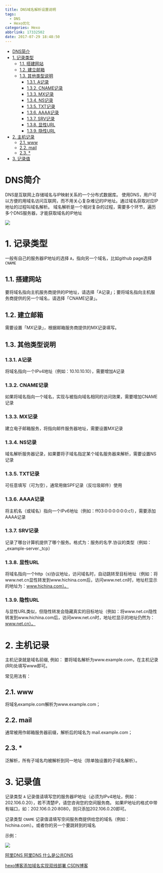 ```yaml
---
title: DNS域名解析设置说明
tags:
  - DNS
  - Hexo优化
categories: Hexo
abbrlink: 17332502
date: 2017-07-29 18:48:50
---
```

<!-- TOC -->

- [DNS简介](#dns简介)
- [1. 记录类型](#1-记录类型)
    - [1.1. 搭建网站](#11-搭建网站)
    - [1.2. 建立邮箱](#12-建立邮箱)
    - [1.3. 其他类型说明](#13-其他类型说明)
        - [1.3.1. A记录](#131-a记录)
        - [1.3.2. CNAME记录](#132-cname记录)
        - [1.3.3. MX记录](#133-mx记录)
        - [1.3.4. NS记录](#134-ns记录)
        - [1.3.5. TXT记录](#135-txt记录)
        - [1.3.6. AAAA记录](#136-aaaa记录)
        - [1.3.7. SRV记录](#137-srv记录)
        - [1.3.8. 显性URL](#138-显性url)
        - [1.3.9. 隐性URL](#139-隐性url)
- [2. 主机记录](#2-主机记录)
    - [2.1. www](#21-www)
    - [2.2. mail](#22-mail)
    - [2.3. *](#23-)
- [3. 记录值](#3-记录值)

<!-- /TOC -->
<!-- more -->

# DNS简介

DNS是互联网上存储域名与IP映射关系的一个分布式数据库。
使用DNS，用户可以方便的用域名访问互联网，而不用关心复杂难记的IP地址。通过域名获取对应IP地址的过程叫域名解析。
域名解析是一个相对复杂的过程，需要多个环节，遍历多个DNS服务器，才能获取域名的IP地址

![](http://www.alidns.com/static/img/dns-resolve.png)

# 1. 记录类型

一般有自己的服务器IP地址的选择 `A`，指向另一个域名，比如github page选择 `CNAME`

## 1.1. 搭建网站
 要将域名指向主机服务商提供的IP地址，请选择「A记录」；要将域名指向主机服务商提供的另一个域名，请选择「CNAME记录」。

## 1.2. 建立邮箱
需要设置「MX记录」，根据邮箱服务商提供的MX记录填写。

## 1.3. 其他类型说明
### 1.3.1. A记录
将域名指向一个IPv4地址（例如：10.10.10.10），需要增加A记录
### 1.3.2. CNAME记录
如果将域名指向一个域名，实现与被指向域名相同的访问效果，需要增加CNAME记录
### 1.3.3. MX记录
建立电子邮箱服务，将指向邮件服务器地址，需要设置MX记录
### 1.3.4. NS记录
域名解析服务器记录，如果要将子域名指定某个域名服务器来解析，需要设置NS记录
### 1.3.5. TXT记录
可任意填写（可为空），通常用做SPF记录（反垃圾邮件）使用
### 1.3.6. AAAA记录
将主机名（或域名）指向一个IPv6地址（例如：ff03:0:0:0:0:0:0:c1），需要添加AAAA记录
### 1.3.7. SRV记录
记录了哪台计算机提供了哪个服务。格式为：服务的名字.协议的类型（例如：_example-server._tcp）
### 1.3.8. 显性URL
将域名指向一个http（s)协议地址，访问域名时，自动跳转至目标地址（例如：将www.net.cn显性转发到www.hichina.com后，访问www.net.cn时，地址栏显示的地址为：www.hichina.com）。
### 1.3.9. 隐性URL
与显性URL类似，但隐性转发会隐藏真实的目标地址（例如：将www.net.cn隐性转发到www.hichina.com后，访问www.net.cn时，地址栏显示的地址仍然为：www.net.cn）。

# 2. 主机记录

主机记录就是域名前缀,
例如： 要将域名解析为www.example.com，在主机记录(RR)处填写www即可。

常见用法有：
## 2.1. www
将域名example.com解析为www.example.com；
## 2.2. mail
通常被用作邮箱服务器前缀，解析后的域名为 mail.example.com；
## 2.3. * 
泛解析，所有子域名均被解析到同一地址（除单独设置的子域名解析）。

# 3. 记录值

记录类型 `A` 记录值请填写您的服务器IP地址（必须为IPv4地址，例如：202.106.0.20），若不清楚IP，请您咨询您的空间服务商。
如果IP地址的格式中带有端口，如：202.106.0.20:8080，则只添加202.106.0.20即可。

记录类型 `CNAME` 记录值请填写空间服务商提供给您的域名（例如：hichina.com）。或者你的另一个要跳转到的域名

示例：

![](http://7xstki.com1.z0.glb.clouddn.com/hexo%E5%8D%9A%E5%AE%A2%E6%90%AD%E5%BB%BA%E5%9F%9F%E5%90%8D2.png)

[ 阿里DNS ](http://www.alidns.com/faqs/?spm=a21av.7663245.1998408967.7.qLs6xL#dns-tech)
[ 阿里DNS 什么是公共DNS](http://www.alidns.com/faqs/?spm=a21av.7663245.1998408967.7.qLs6xL#dns-base-knowledge)

[hexo博客添加域名实现双线部署 CSDN博客](http://blog.csdn.net/qiuchengjia/article/details/52923156)